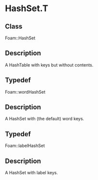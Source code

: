 # HashSet.T 
## Class
Foam::HashSet

## Description
A HashTable with keys but without contents.

## Typedef
Foam::wordHashSet

## Description
A HashSet with (the default) word keys.

## Typedef
Foam::labelHashSet

## Description
A HashSet with label keys.

